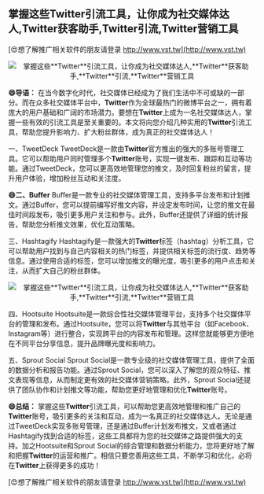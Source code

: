## **掌握这些**Twitter**引流工具，让你成为社交媒体达人,**Twitter**获客助手,**Twitter**引流,**Twitter**营销工具**

[😍想了解推广相关软件的朋友请登录 http://www.vst.tw](http://www.vst.tw)

 <center><img src="https://vst.tw/MP4/tuiguang/png/3.png" alt="掌握这些**Twitter**引流工具，让你成为社交媒体达人,**Twitter**获客助手,**Twitter**引流,**Twitter**营销工具"></center>

**😄导语：**
在当今数字化时代，社交媒体已经成为了我们生活中不可或缺的一部分。而在众多社交媒体平台中，**Twitter**作为全球最热门的微博平台之一，拥有着庞大的用户基础和广阔的市场潜力。要想在**Twitter**上成为一名社交媒体达人，掌握一些有效的引流工具是至关重要的。本文将向您介绍几种实用的**Twitter**引流工具，帮助您提升影响力、扩大粉丝群体，成为真正的社交媒体达人！

一、TweetDeck
TweetDeck是一款由**Twitter**官方推出的强大的多账号管理工具。它可以帮助用户同时管理多个**Twitter**账号，实现一键发布、跟踪和互动等功能。通过TweetDeck，您可以更高效地管理您的推文，及时回复粉丝的留言，提升用户体验，增加粉丝互动和关注度。

**😄二、Buffer**
Buffer是一款专业的社交媒体管理工具，支持多平台发布和计划推文。通过Buffer，您可以提前编写好推文内容，并设定发布时间，让您的推文在最佳时间段发布，吸引更多用户关注和参与。此外，Buffer还提供了详细的统计报告，帮助您分析推文效果，优化互动策略。

三、Hashtagify
Hashtagify是一款强大的**Twitter**标签（hashtag）分析工具，它可以帮助用户找到与自己内容相关的热门标签，并提供相关标签的流行度、趋势等信息。通过使用合适的标签，您可以增加推文的曝光度，吸引更多的用户点击和关注，从而扩大自己的粉丝群体。

 <center><img src="https://vst.tw/MP4/tuiguang/png/6.png" alt="掌握这些**Twitter**引流工具，让你成为社交媒体达人,**Twitter**获客助手,**Twitter**引流,**Twitter**营销工具"></center>

四、Hootsuite
Hootsuite是一款综合性社交媒体管理平台，支持多个社交媒体平台的管理和发布。通过Hootsuite，您可以将**Twitter**与其他平台（如Facebook、Instagram等）进行整合，实现跨平台的内容发布和管理。这样您就能够更方便地在不同平台分享信息，提升品牌曝光度和影响力。

五、Sprout Social
Sprout Social是一款专业级的社交媒体管理工具，提供了全面的数据分析和报告功能。通过Sprout Social，您可以深入了解您的观众特征、推文表现等信息，从而制定更有效的社交媒体营销策略。此外，Sprout Social还提供了团队协作和计划推文等功能，帮助您更好地管理和优化**Twitter**账号。

**😄总结：**
掌握这些**Twitter**引流工具，可以帮助您更高效地管理和推广自己的**Twitter**账号，吸引更多的关注和互动，成为一名真正的社交媒体达人。无论是通过TweetDeck实现多账号管理，还是通过Buffer计划发布推文，又或者通过Hashtagify找到合适的标签，这些工具都将为您的社交媒体之路提供强大的支持。加之Hootsuite和Sprout Social的综合管理和数据分析能力，您将更好地了解和把握**Twitter**的运营和推广。相信只要您善用这些工具，不断学习和优化，必将在**Twitter**上获得更多的成功！

[😍想了解推广相关软件的朋友请登录 http://www.vst.tw](http://www.vst.tw)




